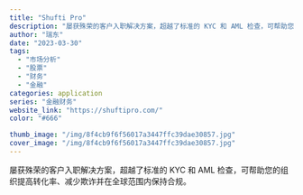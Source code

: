 ```yaml
---
title: "Shufti Pro"
description: "屡获殊荣的客户入职解决方案，超越了标准的 KYC 和 AML 检查，可帮助您的组织提高转化率、减少欺诈并在全球范围内保持"
author: "瑞东"
date: "2023-03-30"
tags:
  - "市场分析"
  - "股票"
  - "财务"
  - "金融"
categories: application
series: "金融财务"
website_link: "https://shuftipro.com/"
color: "#666"

thumb_image: "/img/8f4cb9f6f56017a3447ffc39dae30857.jpg"
cover_image: "/img/8f4cb9f6f56017a3447ffc39dae30857.jpg"
---
```


屡获殊荣的客户入职解决方案，超越了标准的 KYC 和 AML 检查，可帮助您的组织提高转化率、减少欺诈并在全球范围内保持合规。